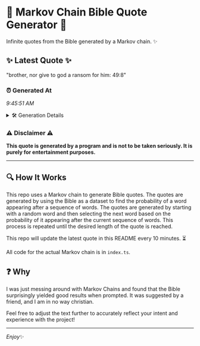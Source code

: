 # 📖 Markov Chain Bible Quote Generator 📖

Infinite quotes from the Bible generated by a Markov chain. ✨

## ✨ Latest Quote ✨
"brother, nor give to god a ransom for him: 49:8"

### ⏰ Generated At
*9:45:51 AM*

<details>
    <summary>🛠️ Generation Details</summary>
    <p>
        <strong>🌱 Seed:</strong> brother,<br>
        <strong>🔄 Iterations:</strong> 9<br>
        <strong>📜 Context History:</strong><br>[ brother, ]: nor<br>[ brother,, nor ]: give<br>[ brother,, nor, give ]: to<br>[ brother,, nor, give, to ]: god<br>[ brother,, nor, give, to, god ]: a<br>[ brother,, nor, give, to, god, a ]: ransom<br>[ nor, give, to, god, a, ransom ]: for<br>[ give, to, god, a, ransom, for ]: him:<br>[ to, god, a, ransom, for, him: ]: 49:8<br>
    </p>
</details>

### ⚠️ Disclaimer ⚠️
**This quote is generated by a program and is not to be taken seriously. It is purely for entertainment purposes.**

---

## 🔍 How It Works

This repo uses a Markov chain to generate Bible quotes. The quotes are generated by using the Bible as a dataset to find the probability of a word appearing after a sequence of words. The quotes are generated by starting with a random word and then selecting the next word based on the probability of it appearing after the current sequence of words. This process is repeated until the desired length of the quote is reached.

This repo will update the latest quote in this README every 10 minutes. ⏳

All code for the actual Markov chain is in `index.ts`.

## ❓ Why

I was just messing around with Markov Chains and found that the Bible surprisingly yielded good results when prompted. 
It was suggested by a friend, and I am in no way christian.

Feel free to adjust the text further to accurately reflect your intent and experience with the project!

---

*Enjoy*✨
